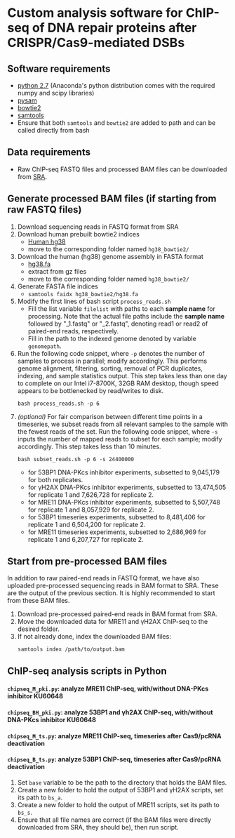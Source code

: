 Custom analysis software for ChIP-seq of DNA repair proteins after CRISPR/Cas9-mediated DSBs
====

## Software requirements
- [python 2.7](https://www.anaconda.com/distribution/) (Anaconda's python distribution comes with the required numpy and scipy libraries)
- [pysam](https://pysam.readthedocs.io/en/latest/installation.html)
- [bowtie2](http://bowtie-bio.sourceforge.net/bowtie2/index.shtml)
- [samtools](http://www.htslib.org/download/)
- Ensure that both `samtools` and `bowtie2` are added to path and can be called directly from bash

## Data requirements
- Raw ChIP-seq FASTQ files and processed BAM files can be downloaded from [SRA](https://www.ncbi.nlm.nih.gov/bioproject/PRJNA622564).

## Generate processed BAM files (if starting from raw FASTQ files)
1. Download sequencing reads in FASTQ format from SRA
2. Download human prebuilt bowtie2 indices
    - [Human hg38](http://ftp.ncbi.nlm.nih.gov/genomes/archive/old_genbank/Eukaryotes/vertebrates_mammals/Homo_sapiens/GRCh38/seqs_for_alignment_pipelines/GCA_000001405.15_GRCh38_no_alt_analysis_set.fna.bowtie_index.tar.gz)
    - move to the corresponding folder named `hg38_bowtie2/`
3. Download the human (hg38) genome assembly in FASTA format
    - [hg38.fa](https://hgdownload.cse.ucsc.edu/goldenpath/hg38/bigZips/hg38.fa.gz)
    - extract from gz files
    - move to the corresponding folder named `hg38_bowtie2/`
4. Generate FASTA file indices
    - `samtools faidx hg38_bowtie2/hg38.fa`
5. Modify the first lines of bash script `process_reads.sh`
    - Fill the list variable `filelist` with paths to each **sample name** for processing. Note that the actual file paths include the **sample name** followed by "\_1.fastq" or "\_2.fastq", denoting read1 or read2 of paired-end reads, respectively.
    - Fill in the path to the indexed genome denoted by variable `genomepath`.
6. Run the following code snippet, where `-p` denotes the number of samples to process in parallel; modify accordingly. This performs genome alignment, filtering, sorting, removal of PCR duplicates, indexing, and sample statistics output. This step takes less than one day to complete on our Intel i7-8700K, 32GB RAM desktop, though speed appears to be bottlenecked by read/writes to disk.
    ```
    bash process_reads.sh -p 6
    ```
7. *(optional)* For fair comparison between different time points in a timeseries, we subset reads from all relevant samples to the sample with the fewest reads of the set. Run the following code snippet, where `-s` inputs the number of mapped reads to subset for each sample; modify accordingly. This step takes less than 10 minutes.
    ```
    bash subset_reads.sh -p 6 -s 24400000
    ```
    - for 53BP1 DNA-PKcs inhibitor experiments, subsetted to 9,045,179 for both replicates.
    - for γH2AX DNA-PKcs inhibitor experiments, subsetted to 13,474,505 for replicate 1 and 7,626,728 for replicate 2.
    - for MRE11 DNA-PKcs inhibitor experiments, subsetted to 5,507,748 for replicate 1 and 8,057,929 for replicate 2.
    - for 53BP1 timeseries experiments, subsetted to 8,481,406 for replicate 1 and 6,504,200 for replicate 2.
    - for MRE11 timeseries experiments, subsetted to 2,686,969 for replicate 1 and 6,207,727 for replicate 2.


## Start from pre-processed BAM files
In addition to raw paired-end reads in FASTQ format, we have also uploaded pre-processed sequencing reads in BAM format to SRA. These are the output of the previous section. It is highly recommended to start from these BAM files.
1. Download pre-processed paired-end reads in BAM format from SRA.
2. Move the downloaded data for MRE11 and γH2AX ChIP-seq to the desired folder.
3. If not already done, index the downloaded BAM files:
    ```
    samtools index /path/to/output.bam
    ```

## ChIP-seq analysis scripts in Python
#### `chipseq_M_pki.py`: analyze MRE11 ChIP-seq, with/without DNA-PKcs inhibitor KU60648
#### `chipseq_BH_pki.py`: analyze 53BP1 and γh2AX ChIP-seq, with/without DNA-PKcs inhibitor KU60648
#### `chipseq_M_ts.py`: analyze MRE11 ChIP-seq, timeseries after Cas9/pcRNA deactivation
#### `chipseq_B_ts.py`: analyze 53BP1 ChIP-seq, timeseries after Cas9/pcRNA deactivation
1. Set `base` variable to be the path to the directory that holds the BAM files.
2. Create a new folder to hold the output of 53BP1 and γH2AX scripts, set its path to `bs_a`.
3. Create a new folder to hold the output of MRE11 scripts, set its path to `bs_s`.
4. Ensure that all file names are correct (if the BAM files were directly downloaded from SRA, they should be), then run script.
